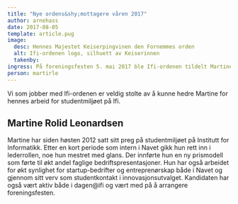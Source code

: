 ```yaml
---
title: "Nye ordens&shy;mottagere våren 2017"
author: arnehass
date: 2017-08-05
template: article.pug
image:
  desc: Hennes Majestet Keiserpingvinen den Fornemmes orden
  alt: Ifi-ordenen logo, silhuett av Keiserinnen
  takenby: 
ingress: På foreningsfesten 5. mai 2017 ble Ifi-ordenen tildelt Martine Rolid Leonardsen.
person: martirle
---
```


Vi som jobber med Ifi-ordenen er veldig stolte av å kunne hedre Martine for hennes arbeid for studentmiljøet på Ifi.

## Martine Rolid Leonardsen

Martine har siden høsten 2012 satt sitt preg på studentmiljøet på Institutt for Informatikk. Etter en kort periode som intern i Navet gikk hun rett inn i lederrollen, noe hun mestret med glans. Der innførte hun en ny prismodell som førte til økt andel faglige bedriftspresentasjoner. Hun har også arbeidet for økt synlighet for startup-bedrifter og entreprenørskap både i Navet og gjennom sitt verv som studentkontakt i innovasjonsutvalget. Kandidaten har også vært aktiv både i dagen@ifi og vært med på å arrangere foreningsfesten.